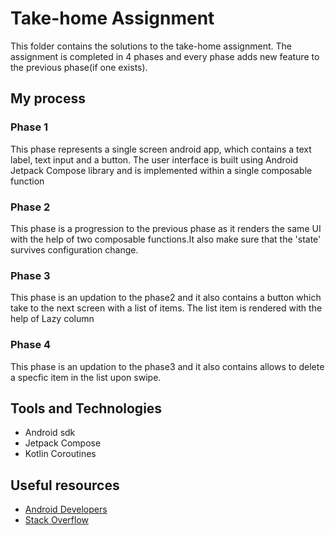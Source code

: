 
# Take-home Assignment

This folder contains the solutions to the take-home assignment. The assignment is completed in 4 phases and every phase adds new feature to the previous phase(if one exists).

## My process

 ### Phase 1

 This phase represents a single screen android app, which contains a text label, text input and a button. The user interface is built using Android Jetpack Compose library and is implemented within a single composable function

 ### Phase 2

This phase is a progression to the previous phase as it renders the same UI with the help of two composable functions.It also make sure that the 'state' survives configuration change.

 ### Phase 3

 This phase is an updation to the phase2 and it also contains a button which take to the next screen with a list of items. The list item is rendered with the help of Lazy column

 ### Phase 4

 This phase is an updation to the phase3 and it also contains allows to delete a specfic item in the list upon swipe.

## Tools and Technologies

- Android sdk
- Jetpack Compose
- Kotlin Coroutines

## Useful resources

- [Android Developers](https://developer.android.com/) 
- [Stack Overflow](https://stackoverflow.com/) 
